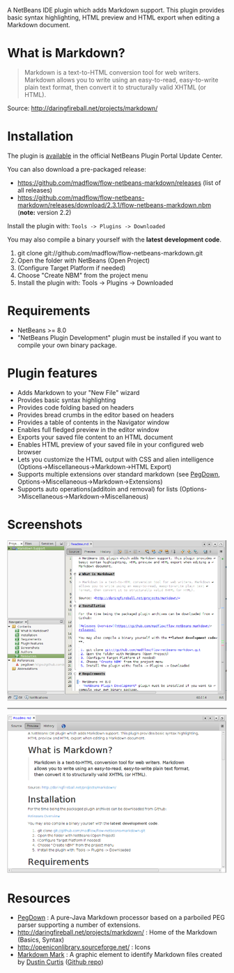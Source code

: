 A NetBeans IDE plugin which adds Markdown support. This plugin provides basic syntax highlighting, HTML preview and HTML export when editing a Markdown document.

# What is Markdown?

> Markdown is a text-to-HTML conversion tool for web writers. Markdown allows you to write using an easy-to-read, easy-to-write plain text format, then convert it to structurally valid XHTML (or HTML).

Source: <http://daringfireball.net/projects/markdown/>

# Installation

The plugin is [available](http://plugins.netbeans.org/plugin/50964/markdown-support) in the official NetBeans Plugin Portal Update Center.

You can also download a pre-packaged release:

 - https://github.com/madflow/flow-netbeans-markdown/releases (list of all releases)
 - https://github.com/madflow/flow-netbeans-markdown/releases/download/2.3.1/flow-netbeans-markdown.nbm (**note:** version 2.2)

Install the plugin with: `Tools -> Plugins -> Downloaded`

You may also compile a binary yourself with the **latest development code**.

 1. git clone git://github.com/madflow/flow-netbeans-markdown.git
 2. Open the folder with NetBeans (Open Project)
 3. (Configure Target Platform if needed)
 4. Choose "Create NBM" from the project menu
 5. Install the plugin with: Tools -> Plugins -> Downloaded

# Requirements

- NetBeans >= 8.0
- "NetBeans Plugin Development" plugin must be installed if you want to compile your own binary package.

# Plugin features

- Adds Markdown to your "New File" wizard
- Provides basic syntax highlighting
- Provides code folding based on headers
- Provides bread crumbs in the editor based on headers
- Provides a table of contents in the Navigator window
- Enables full fledged preview in the editor window
- Exports your saved file content to an HTML document
- Enables HTML preview of your saved file in your configured web browser
- Lets you customize the HTML output with CSS and alien intelligence (Options->Miscellaneous->Markdown->HTML Export)
- Supports multiple extensions over standard markdown (see [PegDown][], Options->Miscellaneous->Markdown->Extensions)
- Supports auto operations(additoin and removal) for lists (Options->Miscellaneous->Markdown->Miscellaneous)

# Screenshots

![Editor - Source view](editor-source.png "The Source view of the Markdown editor")

***

![Editor - Preview view](editor-preview.png "The Preview view of the Markdown editor")


# Resources

- [PegDown][] : A pure-Java Markdown processor based on a parboiled PEG parser supporting a number of extensions.
- http://daringfireball.net/projects/markdown/ : Home of the Markdown (Basics, Syntax)
- http://openiconlibrary.sourceforge.net/ : Icons
- [Markdown Mark][mdmark] : A graphic element to identify Markdown files created by [Dustin Curtis][dcurtis] ([Github repo][mdmark-gh])

[dcurtis]: http://dustincurtis.com/
[mdmark]: http://dcurt.is/the-markdown-mark
[mdmark-gh]: https://github.com/dcurtis/markdown-mark
[pegdown]: https://github.com/sirthias/pegdown

